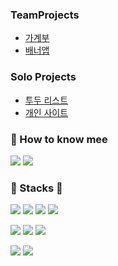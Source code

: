 
### TeamProjects
- [가계부](https://github.com/preCrew/account_book)
- [배너앱](https://github.com/preCrew/banner_create_app)

### Solo Projects
- [투두 리스트](https://github.com/Doosies/todoList-page/)
- [개인 사이트](https://github.com/Doosies/portfolio/)

### 👀 How to know mee
[![](https://img.shields.io/badge/TechBlog-20C997?&style=flat-square&logo=Velog&logoColor=white)](mailto:song961003@gmail.com)
[![](https://img.shields.io/badge/SendMail-EA4335?&style=flat-square&logo=Gmail&logoColor=white)](mailto:song961003@gmail.com)

### 💪 Stacks 💪
![](https://img.shields.io/badge/Html5-E34F26?&style=flat-square&logo=Html5&logoColor=white)
![](https://img.shields.io/badge/Css3-1572B6?&style=flat-square&logo=Css3&logoColor=white)
![](https://img.shields.io/badge/Javascript-F7DF1E?&style=flat-square&logo=Javascript&logoColor=white)
![](https://img.shields.io/badge/Typescript-3178C6?&style=flat-square&logo=Typescript&logoColor=white)  

![](https://img.shields.io/badge/React-61DAFB?&style=flat-square&logo=React&logoColor=white)
![](https://img.shields.io/badge/Redux-764ABC?&style=flat-square&logo=Redux&logoColor=white)
![](https://img.shields.io/badge/MySQL-4479A1?&style=flat-square&logo=MySQL&logoColor=white)  

![](https://img.shields.io/badge/NGINX-009639?&style=flat-square&logo=NGINX&logoColor=white)
![](https://img.shields.io/badge/Git-F05032?&style=flat-square&logo=Git&logoColor=white)

